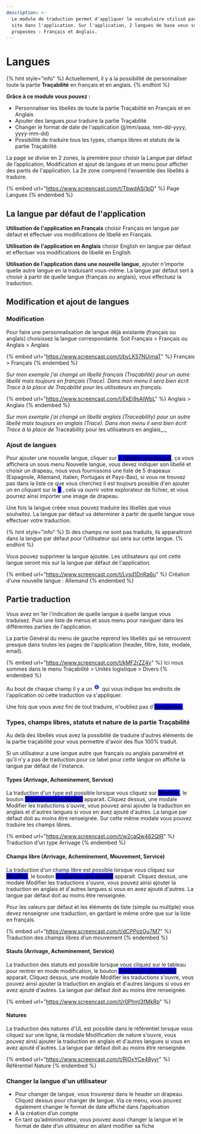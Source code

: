 ```yaml
---
description: >-
  Le module de traduction permet d'appliquer le vocabulaire utilisé par votre
  site dans l'application. Sur l'application, 2 langues de base vous sont
  proposées : Français et Anglais.
---
```


# Langues

{% hint style="info" %}
Actuellement, il y a la possibilité de personnaliser toute la partie **Traçabilité** en français et en anglais.
{% endhint %}

**Grâce à ce module vous pouvez :**&#x20;

* Personnaliser les libellés de toute la partie Traçabilité en Français et en Anglais
* Ajouter des langues pour traduire la partie Traçabilité
* Changer le format de date de l'application (jj/mm/aaaa, mm-dd-yyyy, yyyy-mm-dd)
* Possibilité de traduire tous les types, champs libres et statuts de la partie Traçabilité

La page se divise en 2 zones, la première pour choisir la Langue par défaut de l’application, Modification et ajout de langues et un menu pour afficher des partis de l'application. La 2e zone comprend l'ensemble des libellés à traduire.

{% embed url="https://www.screencast.com/t/TbwdASi1pD" %}
Page Langues
{% endembed %}

## La langue par défaut de l'application

**Utilisation de l'application en Français** choisir Français en langue par défaut et effectuer vos modifications de libellé en Français.

**Utilisation de l'application en Anglais** choisir English en langue par défaut et effectuer vos modifications de libellé en English

**Utilisation de l'application dans une nouvelle langue**, ajouter n’importe quelle autre langue en la traduisant vous-même. La langue par défaut sert à choisir à partir de quelle langue (français ou anglais), vous effectuez la traduction.&#x20;

## Modification et ajout de langues

### Modification

Pour faire une personnalisation de langue déjà existante (français ou anglais) choisissez la langue correspondante. Soit Français > Français ou Anglais > Anglais&#x20;

{% embed url="https://www.screencast.com/t/byLK57NUjmaT" %}
Français > Français
{% endembed %}

_Sur mon exemple j'ai changé un libellé français (Traçabilité) pour un autre libellé mais toujours en français (Trace). Dans mon menu il sera bien écrit Trace à la place de Traçabilité pour les utilisateurs en français._

{% embed url="https://www.screencast.com/t/EkEi9sAlWbL" %}
Anglais > Anglais
{% endembed %}

_Sur mon exemple j'ai changé un libellé anglais (_Traceability_) pour un autre libellé mais toujours en anglais (Trace). Dans mon menu il sera bien écrit Trace à la place de_ Traceability pour les utilisateurs en anglais_._

### Ajout de langues

Pour ajouter une nouvelle langue, cliquer sur <mark style="background-color:blue;">**+ Ajouter une langue**</mark>, ça vous affichera un sous menu Nouvelle langue, vous devez indiquer son libellé et choisir un drapeau, nous vous fournissons une liste de 5 drapeaux (Espagnole, Allemand, Italien, Portugais et Pays-Bas), si vous ne trouvez pas dans la liste ce que vous cherchez il est toujours possible d'en ajouter un en cliquant sur le <mark style="background-color:blue;">**+**</mark> , cela va ouvrir votre explorateur de fichier, et vous pourrez ainsi importer une image de drapeau.

Une fois la langue créée vous pouvez traduire les libellés que vous souhaitez. La langue par défaut va déterminer à partir de quelle langue vous effectuer votre traduction.&#x20;

{% hint style="info" %}
Si des champs ne sont pas traduits, ils apparaitront dans la langue par défaut pour l’utilisateur qui sera sur cette langue.
{% endhint %}

Vous pouvez supprimer la langue ajoutée. Les utilisateurs qui ont cette langue seront mis sur la langue par défaut de l'application.

{% embed url="https://www.screencast.com/t/Lysd1DnRa6u" %}
Création d'une nouvelle langue : Allemand
{% endembed %}

## Partie traduction

Vous avez en 1er l'indication de quelle langue à quelle langue vous traduisez. Puis une liste de menus et sous menu pour naviguer dans les différentes parties de l'application.

La partie Général du menu de gauche reprend les libellés qui se retrouvent presque dans toutes les pages de l'application (header, filtre, liste, modale, email).

{% embed url="https://www.screencast.com/t/kMF2rZZ4v" %}
Ici nous sommes dans le menu Traçabilité > Unités logistique > Divers
{% endembed %}

Au bout de chaque champ il y a un ![](<../../.gitbook/assets/image (52).png>) qui vous indique les endroits de l'application où cette traduction va s'appliquer.&#x20;

Une fois que vous avez fini de tout traduire, n'oubliez pas d'<mark style="background-color:blue;">**Enregistrer**</mark>.

### Types, champs libres, statuts et nature de la partie Traçabilité

Au delà des libellés vous avez la possiblité de traduire d'autres éléments de la partie traçabilité pour vous permettre d'avoir des flux 100% traduit.

Si un utilisateur a une langue autre que français ou anglais paramétré et qu'il n'y a pas de traduction pour ce label pour cette langue on affiche la langue par défaut de l'instance.

#### Types (Arrivage, Acheminement, Service)

La traduction d'un type est possible lorsque vous cliquez sur <mark style="background-color:blue;">**Modifier**</mark>, le bouton <mark style="background-color:blue;">**Traduction des libellés**</mark> apparait. Cliquez dessus, une modale Modifier les traductions s'ouvre, vous pouvez ainsi ajouter la traduction en anglais et d'autres langues si vous en avez ajouté d'autres. La langue par défaut doit au moins être renseignée. Sur cette même modale vous pouvez traduire les champs libres.

{% embed url="https://www.screencast.com/t/w2caQw462QtR" %}
Traduction d'un type Arrivage
{% endembed %}

#### Champs libre (Arrivage, Acheminement, Mouvement, Service)

La traduction d'un champ libre est possible lorsque vous cliquez sur <mark style="background-color:blue;">**Modifier**</mark>, le bouton <mark style="background-color:blue;">**Traduction des libellés**</mark> apparait. Cliquez dessus, une modale Modifier les traductions s'ouvre, vous pouvez ainsi ajouter la traduction en anglais et d'autres langues si vous en avez ajouté d'autres. La langue par défaut doit au moins être renseignée.&#x20;

Pour les valeurs par défaut et les éléments de liste (simple ou multiple) vous devez renseigner une traduction, en gardant le même ordre que sur la liste en français.

{% embed url="https://www.screencast.com/t/dCPPozOu7M7" %}
Traduction des champs libres d'un mouvement
{% endembed %}

#### Stauts (Arrivage, Acheminement, Service)

La traduction des statuts est possible lorsque vous cliquez sur le tableau pour rentrer en mode modification, le bouton <mark style="background-color:blue;">**Traduction des libellés**</mark> apparait. Cliquez dessus, une modale Modifier les traductions s'ouvre, vous pouvez ainsi ajouter la traduction en anglais et d'autres langues si vous en avez ajouté d'autres. La langue par défaut doit au moins être renseignée.&#x20;

{% embed url="https://www.screencast.com/t/r0Phml3fMkRp" %}

#### Natures

La traduction des natures d'UL est possible dans le référentiel lorsque vous cliquez sur une ligne, la modale Modification de nature s'ouvre, vous pouvez ainsi ajouter la traduction en anglais et d'autres langues si vous en avez ajouté d'autres. La langue par défaut doit au moins être renseignée.&#x20;

{% embed url="https://www.screencast.com/t/RjOxYCe48yyr" %}
Référentiel Nature
{% endembed %}

### Changer la langue d'un utilisateur

* Pour changer de langue, vous trouverez dans le header un drapeau. Cliquez dessus pour changer de langue. Via ce menu, vous pouvez également changer le format de date affiché dans l’application
* À la création d’un compte
* En tant qu’administrateur, vous pouvez aussi changer la langue et le format de date d’un utilisateur en allant modifier sa fiche
